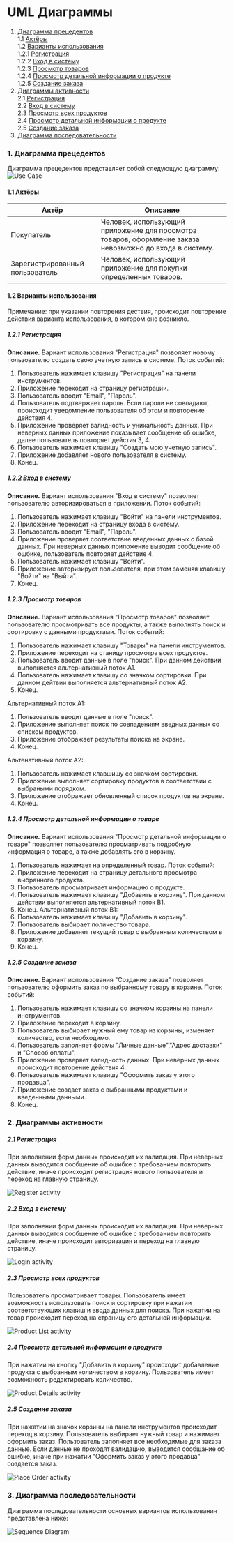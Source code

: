 # UML Диаграммы
1. [Диаграмма прецедентов](#1)<br>
1.1 [Актёры](#1.1)<br>
1.2 [Варианты использования](#1.2)<br>
1.2.1 [Регистрация](#1.2.1)<br>
1.2.2 [Вход в систему](#1.2.2)<br>
1.2.3 [Просмотр товаров](#1.2.3)<br>
1.2.4 [Просмотр детальной информации о продукте](#1.2.4)<br>
1.2.5 [Создание заказа](#1.2.5)<br>
2. [Диаграммы активности](#2)<br>
2.1 [Регистрация](#2.1)<br>
2.2 [Вход в систему](#2.2)<br>
2.3 [Просмотр всех продуктов](#2.3)<br>
2.4 [Просмотр детальной информации о продукте](#2.4)<br>
2.5 [Создание заказа](#2.5)<br>
3. [Диаграмма последовательности](#3)<br>

### 1. Диаграмма прецедентов<a name="1"></a>
Диаграмма прецедентов представляет собой следующую диаграмму:
![Use Case](https://github.com/SachkoAlex/quick_store/blob/master/Documentation/Diagrams/useCase/useCase.jpg)
#### 1.1 Актёры<a name="1.1"></a>
Актёр | Описание
--- | ---
Покупатель|Человек, использующий приложение для просмотра товаров, оформление заказа невозможно до входа в систему.
Зарегистрированный пользователь|Человек, использующий приложение для покупки определенных товаров.

#### 1.2 Варианты использования<a name="1.2"></a>
Примечание: при указании повторения дествия, происходит повторение действия варианта использования, в котором оно возникло.
##### 1.2.1 Регистрация<a name="1.2.1"></a>
**Описание.** Вариант использования "Регистрация" позволяет новому пользователю создать свою учетную запись в системе.
Поток событий:
1. Пользователь нажимает клавишу "Регистрация" на панели инструментов.
2. Приложение переходит на страницу регистрации.
3. Пользователь вводит "Email", "Пароль".
4. Пользователь подтвержает пароль. Если пароли не совпадают, происходит уведомление пользователя об этом и повторение действия 4.
5. Приложение проверяет валидность и уникальность данных. При неверных данных приложение показывает сообщение об ошибке, далее пользователь повторяет дейстия 3, 4.
6. Пользователь нажимает клавишу "Создать мою учетную запись".
7. Приложение добавляет нового пользователя в систему.
8. Конец.
##### 1.2.2 Вход в систему<a name="1.2.2"></a>
**Описание.** Вариант использования "Вход в систему" позволяет пользователю авторизироваться в приложении.
Поток событий:
1. Пользователь нажимает клавишу "Войти" на панели инструментов.
2. Приложение переходит на страницу входа в систему.
3. Пользователь вводит "Email", "Пароль".
4. Приложение проверяет соответствие введенных данных с базой данных. При неверных данных приложение выводит сообщение об ошбике, пользователь повторяет действие 4. 
5. Пользователь нажимает клавишу "Войти".
6. Приложение авторизирует пользователя, при этом заменяя клавишу "Войти" на "Выйти".
7. Конец.
##### 1.2.3 Просмотр товаров<a name="1.2.3"></a>
**Описание.** Вариант использования "Просмотр товаров" позволяет пользователю просмотривать все продукты, а также выполнять поиск и сортировку с данными продуктами.
Поток событий:
1. Пользователь нажимает клавишу "Товары" на панели инструментов.
2. Приложение переходит на станицу просмотра всех продуктов.
3. Пользователь вводит данные в поле "поиск". При данном действии выполняется альтернативный поток А1.
4. Пользователь нажимает клавишу со значком сортировки. При данном дейтвии выполняется альтернативный поток А2.
5. Конец.

Альтернативный поток А1:
1. Пользователь вводит данные в поле "поиск".
2. Приложение выполняет поиск по совпадениям введных данных со списком продуктов.
3. Приложение отображает результаты поиска на экране.
4. Конец.

Альтенативный поток А2:
1. Пользователь нажимает клавшишу со значком сортировки.
2. Приложение выполняет сортировку продуктов в соответствии с выбраными порядком.
3. Приложение отображает обновленный список продуктов на экране.
4. Конец.
##### 1.2.4 Просмотр детальной информации о товаре<a name="1.2.4"></a>
**Описание.** Вариант использования "Просмотр детальной информации о товаре" позволяет пользователю просматривать подробную информация о товаре, а также добавлять его в корзину.
1. Пользователь нажимает на определенный товар.
Поток событий:
2. Приложение переходит на страницу детального просмотра выбранного продукта.
3. Пользователь просматривает информацию о продукте.
4. Пользователь нажимает клавишу "Добавить в корзину". При данном действии выполняется альтернативный поток B1.
5. Конец.
Альтернативный поток В1:
1. Пользователь нажимает клавишу "Добавить в корзину".
2. Пользователь выбирает поличество товара.
3. Приложение добавляет текущий товар с выбранным количеством в корзину.
4. Конец.
##### 1.2.5 Создание заказа<a name="1.2.5"></a> 
**Описание.** Вариант использования "Создание заказа" позволяет пользователю оформить заказ по выбранному товару в корзине.
Поток событий:
1. Пользователь нажимает клавишу со значком корзины на панели инструментов.
2. Приложение переходит в корзину.
3. Пользователь выбирает нужный ему товар из корзины, изменяет количество, если необходимо.
4. Пользователь заполняет формы "Личные данные","Адрес доставки" и "Способ оплаты".
5. Приложение проверяет валидность данных. При неверных данных происходит повторение действия 4. 
6. Пользователь нажимает клавишу "Оформить заказ у этого продавца".
7. Приложение создает заказ с выбранными продуктами и введенными данными.
8. Конец.
### 2. Диаграммы активности<a name="2"></a>
##### 2.1 Регистрация<a name="2.1"></a> 
При заполнении форм данных происходит их валидация. При неверных данных выводится сообщение об ошибке с требованием повторить действие, иначе происходит регистрация нового пользователя и переход на главную страницу.

![Register activity](https://github.com/SachkoAlex/quick_store/blob/master/Documentation/Diagrams/Activity/SignUp.jpg)
##### 2.2 Вход в систему<a name="2.2"></a> 
При заполнении форм данных происходит их валидация. При неверных данных выводится сообщение об ошибке с требованием повторить действие, иначе происходит авторизация и переход на главную страницу.

![Login activity](https://github.com/SachkoAlex/quick_store/blob/master/Documentation/Diagrams/Activity/LogIn.jpg)
##### 2.3 Просмотр всех продуктов<a name="2.3"></a> 
Пользователь просматривает товары. Пользователь имеет возможность использовать поиск и сортировку при нажатии соответствующих клавиш и ввода данных для поиска. При нажатии на товар происходит переход на страницу его детальной информации.

![Product List activity](https://github.com/SachkoAlex/quick_store/blob/master/Documentation/Diagrams/Activity/ProductList.jpg)
##### 2.4 Просмотр детальной информации о продукте<a name="2.4"></a>
При нажатии на кнопку "Добавить в корзину" происходит добавление продукта с выбранным количеством в корзину. Пользователь имеет возможность редактировать количество.

![Product Details activity](https://github.com/s1ovak/PhoneShop/blob/master/Diagrams/Activity/ProductDetails.png)
##### 2.5 Создание заказа<a name="2.5"></a>
При нажатии на значок корзины на панели инструментов происходит переход в корзину. Пользователь выбирает нужный товар и нажимает оформить заказ. Пользователь заполняет все необходимые для заказа данные. Если данные не проходят валидацию, выводится сообщание об ошибке, иначе при нажатии "Оформить заказ у этого продавца" создается заказ.

![Place Order activity](https://github.com/SachkoAlex/quick_store/blob/master/Documentation/Diagrams/Activity/Order.jpg)

### 3. Диаграмма последовательности<a name="3"></a>
Диаграмма последовательности основных вариантов использования представлена ниже:

![Sequence Diagram](https://github.com/SachkoAlex/quick_store/blob/master/Documentation/Diagrams/Sequence/Sequence.jpg)

